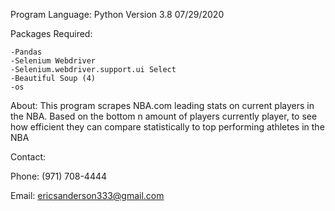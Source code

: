 Program Language: Python Version 3.8 07/29/2020

Packages Required:

    -Pandas
    -Selenium Webdriver
    -Selenium.webdriver.support.ui Select
    -Beautiful Soup (4)
    -os
About:
This program scrapes NBA.com leading stats on current players in the NBA.
Based on the bottom n amount of players currently player, to see how efficient
they can compare statistically to top performing athletes in the NBA

Contact:

Phone: (971) 708-4444

Email: ericsanderson333@gmail.com





    
